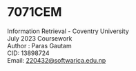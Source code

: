 # 7071CEM
Information Retrieval - Coventry University <br />
July 2023 Coursework <br />
Author : Paras Gautam <br />
CID: 13898724 <br />
Email: 220432@softwarica.edu.np <br />

